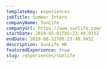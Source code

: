 ```yaml
---
templateKey: experiences
jobTitle: Summer Intern
companyName: SunLife
companyUrl: https://www.sunlife.com/
startDate: 2019-05-01T05:23:49.933Z
endDate: 2019-08-31T05:23:49.945Z
description: SunLife HK
featuredExperience: true
slug: /experiences/sunlife
---
```

